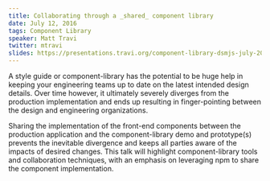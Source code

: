 ```yaml
---
title: Collaborating through a _shared_ component library
date: July 12, 2016
tags: Component Library
speaker: Matt Travi
twitter: mtravi
slides: https://presentations.travi.org/component-library-dsmjs-july-2016/
---
```




A style guide or component-library has the potential to be huge help in keeping
your engineering teams up to date on the latest intended design details. Over
time however, it ultimately severely diverges from the production implementation
and ends up resulting in finger-pointing between the design and engineering
organizations.

Sharing the implementation of the front-end components between the production
application and the component-library demo and prototype(s) prevents the inevitable
divergence and keeps all parties aware of the impacts of desired changes. This talk
will highlight component-library tools and collaboration techniques, with an emphasis
on leveraging npm to share the component implementation.


